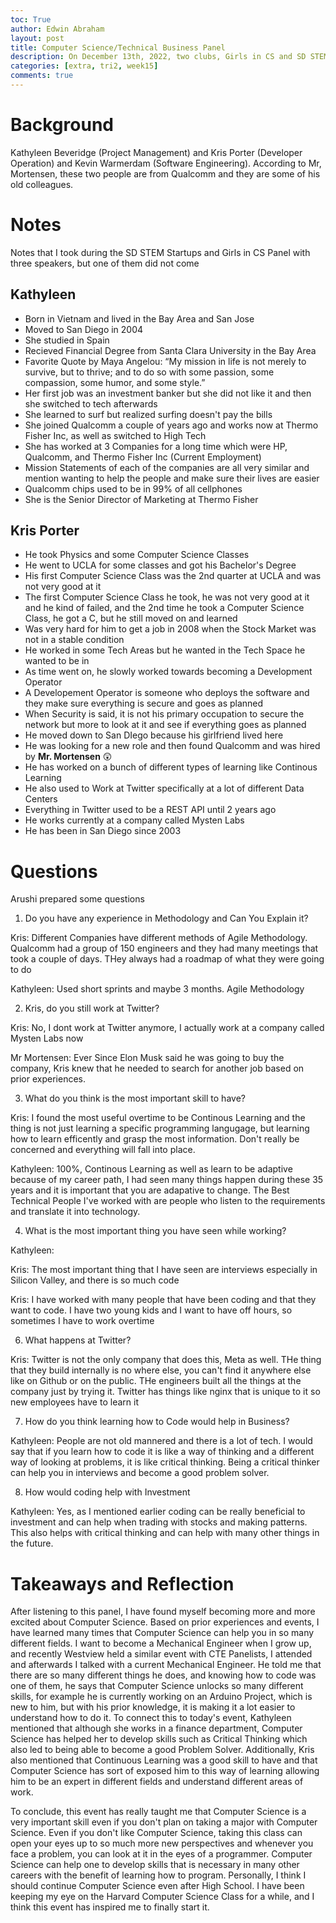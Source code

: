 ```yaml
---
toc: True
author: Edwin Abraham
layout: post
title: Computer Science/Technical Business Panel
description: On December 13th, 2022, two clubs, Girls in CS and SD STEM Startups both partnered in order to 
categories: [extra, tri2, week15]
comments: true
---
```


# Background
 Kathyleen Beveridge (Project Management) and Kris Porter (Developer Operation) and Kevin Warmerdam (Software Engineering). According to Mr, Mortensen, these two people are from Qualcomm and they are some of his old colleagues.
 
 # Notes
 Notes that I took during the SD STEM Startups and Girls in CS Panel with three speakers, but one of them did not come
 
 ## Kathyleen
 - Born in Vietnam and lived in the Bay Area and San Jose
 - Moved to San Diego in 2004
 - She studied in Spain
 - Recieved Financial Degree from Santa Clara University in the Bay Area
 - Favorite Quote by Maya Angelou: “My mission in life is not merely to survive, but to thrive; and to do so with some passion, some compassion, some humor, and some style.”
 - Her first job was an investment banker but she did not like it and then she switched to tech afterwards
 - She learned to surf but realized surfing doesn't pay the bills
 - She joined Qualcomm a couple of years ago and works now at Thermo Fisher Inc, as well as switched to High Tech
 - She has worked at 3 Companies for a long time which were HP, Qualcomm, and Thermo Fisher Inc (Current Employment)
 - Mission Statements of each of the companies are all very similar and mention wanting to help the people and make sure their lives are easier
 - Qualcomm chips used to be in 99% of all cellphones
 - She is the Senior Director of Marketing at Thermo Fisher

## Kris Porter
 - He took Physics and some Computer Science Classes
 - He went to UCLA for some classes and got his Bachelor's Degree
 - His first Computer Science Class was the 2nd quarter at UCLA and was not very good at it
 - The first Computer Science Class he took, he was not very good at it and he kind of failed, and the 2nd time he took a Computer Science Class, he got a C, but he still moved on and learned
 - Was very hard for him to get a job in 2008 when the Stock Market was not in a stable condition
 - He worked in some Tech Areas but he wanted in the Tech Space he wanted to be in
 - As time went on, he slowly worked towards becoming a Development Operator
 - A Developement Operator is someone who deploys the software and they make sure everything is secure and goes as planned
 - When Security is said, it is not his primary occupation to secure the network but more to look at it and see if everything goes as planned
 - He moved down to San DIego because his girlfriend lived here
 - He was looking for a new role and then found Qualcomm and was hired by **Mr. Mortensen** 😲
 - He has worked on a bunch of different types of learning like Continous Learning
 - He also used to Work at Twitter specifically at a lot of different Data Centers
 - Everything in Twitter used to be a REST API until 2 years ago
 - He works currently at a company called Mysten Labs
 - He has been in San Diego since 2003

# Questions
Arushi prepared some questions

1. Do you have any experience in Methodology and Can You Explain it?

Kris: Different Companies have different methods of Agile Methodology. Qualcomm had a group of 150 engineers and they had many meetings that took a couple of days. THey always had a roadmap of what they were going to do

Kathyleen: Used short sprints and maybe 3 months. Agile Methodology

2. Kris, do you still work at Twitter?

Kris: No, I dont work at Twitter anymore, I actually work at a company called Mysten Labs now

Mr Mortensen: Ever Since Elon Musk said he was going to buy the company, Kris knew that he needed to search for another job based on prior experiences.

3. What do you think is the most important skill to have?

Kris: I found the most useful overtime to be Continous Learning and the thing is not just learning a specific programming langugage, but learning how to learn efficently and grasp the most information. Don't really be concerned and everything will fall into place.

Kathyleen: 100%, Continous Learning as well as learn to be adaptive because of my career path, I had seen many things happen during these 35 years and it is important that you are adapative to change. The Best Technical People I've worked with are people who listen to the requirements and translate it into technology.

4. What is the most important thing you have seen while working?

Kathyleen: 

Kris: The most important thing that I have seen are interviews especially in Silicon Valley, and there is so much code


Kris: I have worked with many people that have been coding and that they want to code. I have two young kids and I want to have off hours, so sometimes I have to work overtime

6. What happens at Twitter?

Kris: Twitter is not the only company that does this, Meta as well. THe thing that they build internally is no where else, you can't find it anywhere else like on Github or on the public. THe engineers built all the things at the company just by trying it. Twitter has things like nginx that is unique to it so new employees have to learn it

7. How do you think learning how to Code would help in Business?

Kathyleen: People are not old mannered and there is a lot of tech. I would say that if you learn how to code it is like a way of thinking and a different way of looking at problems, it is like critical thinking. Being a critical thinker can help you in interviews and become a good problem solver.

8. How would coding help with Investment

Kathyleen: Yes, as I mentioned earlier coding can be really beneficial to investment and can help when trading with stocks and making patterns. This also helps with critical thinking and can help with many other things in the future.

# Takeaways and Reflection
After listening to this panel, I have found myself becoming more and more excited about Computer Science. Based on prior experiences and events, I have learned many times that Computer Science can help you in so many different fields. I want to become a Mechanical Engineer when I grow up, and recently Westview held a similar event with CTE Panelists, I attended and afterwards I talked with a current Mechanical Engineer. He told me that there are so many different things he does, and knowing how to code was one of them, he says that Computer Science unlocks so many different skills, for example he is currently working on an Arduino Project, which is new to him, but with his prior knowledge, it is making it a lot easier to understand how to do it. To connect this to today's event, Kathyleen mentioned that although she works in a finance department, Computer Science has helped her to develop skills such as Critical Thinking which also led to being able to become a good Problem Solver. Additionally, Kris also mentioned that Continuous Learning was a good skill to have and that Computer Science has sort of exposed him to this way of learning allowing him to be an expert in different fields and understand different areas of work. 

To conclude, this event has really taught me that Computer Science is a very important skill even if you don't plan on taking a major with Computer Science. Even if you don't like Computer Science, taking this class can open your eyes up to so much more new perspectives and whenever you face a problem, you can look at it in the eyes of a programmer. Computer Science can help one to develop skills that is necessary in many other careers with the benefit of learning how to program. Personally, I think I should continue Computer Science even after High School. I have been keeping my eye on the Harvard Computer Science Class for a while, and I think this event has inspired me to finally start it.